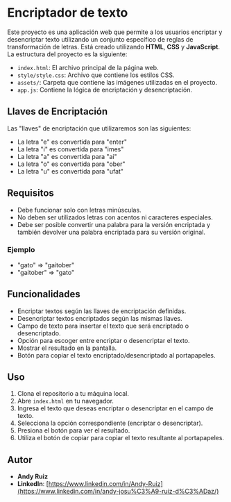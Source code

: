 # Encriptador de texto
Este proyecto es una aplicación web que permite a los usuarios encriptar y desencriptar texto utilizando un conjunto específico de reglas de transformación de letras.
Está creado utilizando **HTML**, **CSS** y **JavaScript**. La estructura del proyecto es la siguiente:

- `index.html`: El archivo principal de la página web.
- `style/style.css`: Archivo que contiene los estilos CSS.
- `assets/`: Carpeta que contiene las imágenes utilizadas en el proyecto.
- `app.js`: Contiene la lógica de encriptación y desencriptación.

## Llaves de Encriptación

Las "llaves" de encriptación que utilizaremos son las siguientes:

- La letra "e" es convertida para "enter"
- La letra "i" es convertida para "imes"
- La letra "a" es convertida para "ai"
- La letra "o" es convertida para "ober"
- La letra "u" es convertida para "ufat"

## Requisitos

- Debe funcionar solo con letras minúsculas.
- No deben ser utilizados letras con acentos ni caracteres especiales.
- Debe ser posible convertir una palabra para la versión encriptada y también devolver una palabra encriptada para su versión original.

### Ejemplo

- "gato" => "gaitober"
- "gaitober" => "gato"

## Funcionalidades

- Encriptar textos según las llaves de encriptación definidas.
- Desencriptar textos encriptados según las mismas llaves.
- Campo de texto para insertar el texto que será encriptado o desencriptado.
- Opción para escoger entre encriptar o desencriptar el texto.
- Mostrar el resultado en la pantalla.
- Botón para copiar el texto encriptado/desencriptado al portapapeles.

## Uso

1. Clona el repositorio a tu máquina local.
2. Abre `index.html` en tu navegador.
3. Ingresa el texto que deseas encriptar o desencriptar en el campo de texto.
4. Selecciona la opción correspondiente (encriptar o desencriptar).
5. Presiona el botón para ver el resultado.
6. Utiliza el botón de copiar para copiar el texto resultante al portapapeles.

## Autor

- **Andy Ruiz**
- **LinkedIn**: [https://www.linkedin.com/in/Andy-Ruiz](https://www.linkedin.com/in/andy-josu%C3%A9-ruiz-d%C3%ADaz/)

